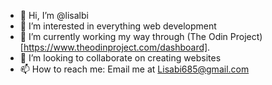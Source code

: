 - 👋 Hi, I’m @lisalbi
- 👀 I’m interested in everything web development
- 🌱 I’m currently working my way through (The Odin Project)[https://www.theodinproject.com/dashboard].
- 💞️ I’m looking to collaborate on creating websites
- 📫 How to reach me: Email me at Lisabi685@gmail.com

<!---
lisalbi/lisalbi is a ✨ special ✨ repository because its `README.md` (this file) appears on your GitHub profile.
You can click the Preview link to take a look at your changes.
--->
